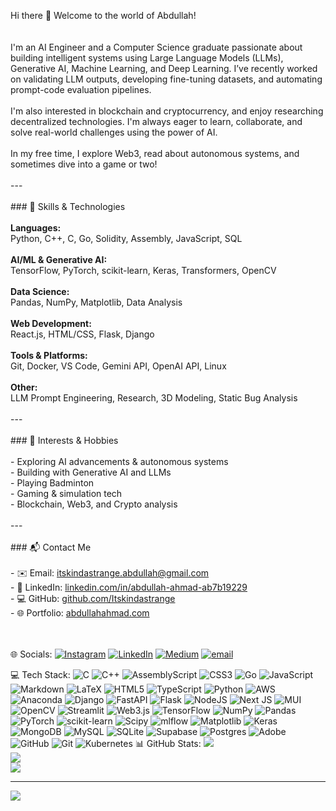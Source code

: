 
Hi there 👋 Welcome to the world of Abdullah!<br><br>  <br>I'm an AI Engineer and a Computer Science graduate passionate about building intelligent systems using Large Language Models (LLMs), Generative AI, Machine Learning, and Deep Learning. I’ve recently worked on validating LLM outputs, developing fine-tuning datasets, and automating prompt-code evaluation pipelines.  <br><br>I'm also interested in blockchain and cryptocurrency, and enjoy researching decentralized technologies. I'm always eager to learn, collaborate, and solve real-world challenges using the power of AI.<br><br>In my free time, I explore Web3, read about autonomous systems, and sometimes dive into a game or two!<br><br>---<br><br>### 🚀 Skills & Technologies<br><br>**Languages:**  <br>Python, C++, C, Go, Solidity, Assembly, JavaScript, SQL<br><br>**AI/ML & Generative AI:**  <br>TensorFlow, PyTorch, scikit-learn, Keras, Transformers, OpenCV<br><br>**Data Science:**  <br>Pandas, NumPy, Matplotlib, Data Analysis<br><br>**Web Development:**  <br>React.js, HTML/CSS, Flask, Django<br><br>**Tools & Platforms:**  <br>Git, Docker, VS Code, Gemini API, OpenAI API, Linux<br><br>**Other:**  <br>LLM Prompt Engineering, Research, 3D Modeling, Static Bug Analysis<br><br>---<br><br>### 🎯 Interests & Hobbies<br><br>- Exploring AI advancements & autonomous systems  <br>- Building with Generative AI and LLMs  <br>- Playing Badminton  <br>- Gaming & simulation tech  <br>- Blockchain, Web3, and Crypto analysis  <br><br>---<br><br>### 📬 Contact Me<br><br>- ✉️ Email: itskindastrange.abdullah@gmail.com  <br>- 💼 LinkedIn: [linkedin.com/in/abdullah-ahmad-ab7b19229](https://www.linkedin.com/in/abdullah-ahmad-ab7b19229/)  <br>- 💻 GitHub: [github.com/Itskindastrange](https://github.com/Itskindastrange)  <br>- 🌐 Portfolio: [abdullahahmad.com](https://abdullahahmad.vercel.app/)<br><br><br>


🌐 Socials:
[![Instagram](https://img.shields.io/badge/Instagram-%23E4405F.svg?logo=Instagram&logoColor=white)](https://instagram.com/theaahmd) [![LinkedIn](https://img.shields.io/badge/LinkedIn-%230077B5.svg?logo=linkedin&logoColor=white)](https://linkedin.com/in/abdullahahmd) [![Medium](https://img.shields.io/badge/Medium-12100E?logo=medium&logoColor=white)](https://medium.com/@itskindastrange) [![email](https://img.shields.io/badge/Email-D14836?logo=gmail&logoColor=white)](mailto:abdullahahmaddd789@gmail.com) 

 💻 Tech Stack:
![C](https://img.shields.io/badge/c-%2300599C.svg?style=for-the-badge&logo=c&logoColor=white) ![C++](https://img.shields.io/badge/c++-%2300599C.svg?style=for-the-badge&logo=c%2B%2B&logoColor=white) ![AssemblyScript](https://img.shields.io/badge/assembly%20script-%23000000.svg?style=for-the-badge&logo=assemblyscript&logoColor=white) ![CSS3](https://img.shields.io/badge/css3-%231572B6.svg?style=for-the-badge&logo=css3&logoColor=white) ![Go](https://img.shields.io/badge/go-%2300ADD8.svg?style=for-the-badge&logo=go&logoColor=white) ![JavaScript](https://img.shields.io/badge/javascript-%23323330.svg?style=for-the-badge&logo=javascript&logoColor=%23F7DF1E) ![Markdown](https://img.shields.io/badge/markdown-%23000000.svg?style=for-the-badge&logo=markdown&logoColor=white) ![LaTeX](https://img.shields.io/badge/latex-%23008080.svg?style=for-the-badge&logo=latex&logoColor=white) ![HTML5](https://img.shields.io/badge/html5-%23E34F26.svg?style=for-the-badge&logo=html5&logoColor=white) ![TypeScript](https://img.shields.io/badge/typescript-%23007ACC.svg?style=for-the-badge&logo=typescript&logoColor=white) ![Python](https://img.shields.io/badge/python-3670A0?style=for-the-badge&logo=python&logoColor=ffdd54) ![AWS](https://img.shields.io/badge/AWS-%23FF9900.svg?style=for-the-badge&logo=amazon-aws&logoColor=white) ![Anaconda](https://img.shields.io/badge/Anaconda-%2344A833.svg?style=for-the-badge&logo=anaconda&logoColor=white) ![Django](https://img.shields.io/badge/django-%23092E20.svg?style=for-the-badge&logo=django&logoColor=white) ![FastAPI](https://img.shields.io/badge/FastAPI-005571?style=for-the-badge&logo=fastapi) ![Flask](https://img.shields.io/badge/flask-%23000.svg?style=for-the-badge&logo=flask&logoColor=white) ![NodeJS](https://img.shields.io/badge/node.js-6DA55F?style=for-the-badge&logo=node.js&logoColor=white) ![Next JS](https://img.shields.io/badge/Next-black?style=for-the-badge&logo=next.js&logoColor=white) ![MUI](https://img.shields.io/badge/MUI-%230081CB.svg?style=for-the-badge&logo=mui&logoColor=white) ![OpenCV](https://img.shields.io/badge/opencv-%23white.svg?style=for-the-badge&logo=opencv&logoColor=white) ![Streamlit](https://img.shields.io/badge/Streamlit-%23FE4B4B.svg?style=for-the-badge&logo=streamlit&logoColor=white) ![Web3.js](https://img.shields.io/badge/web3.js-F16822?style=for-the-badge&logo=web3.js&logoColor=white) ![TensorFlow](https://img.shields.io/badge/TensorFlow-%23FF6F00.svg?style=for-the-badge&logo=TensorFlow&logoColor=white) ![NumPy](https://img.shields.io/badge/numpy-%23013243.svg?style=for-the-badge&logo=numpy&logoColor=white) ![Pandas](https://img.shields.io/badge/pandas-%23150458.svg?style=for-the-badge&logo=pandas&logoColor=white) ![PyTorch](https://img.shields.io/badge/PyTorch-%23EE4C2C.svg?style=for-the-badge&logo=PyTorch&logoColor=white) ![scikit-learn](https://img.shields.io/badge/scikit--learn-%23F7931E.svg?style=for-the-badge&logo=scikit-learn&logoColor=white) ![Scipy](https://img.shields.io/badge/SciPy-%230C55A5.svg?style=for-the-badge&logo=scipy&logoColor=%white) ![mlflow](https://img.shields.io/badge/mlflow-%23d9ead3.svg?style=for-the-badge&logo=numpy&logoColor=blue) ![Matplotlib](https://img.shields.io/badge/Matplotlib-%23ffffff.svg?style=for-the-badge&logo=Matplotlib&logoColor=black) ![Keras](https://img.shields.io/badge/Keras-%23D00000.svg?style=for-the-badge&logo=Keras&logoColor=white) ![MongoDB](https://img.shields.io/badge/MongoDB-%234ea94b.svg?style=for-the-badge&logo=mongodb&logoColor=white) ![MySQL](https://img.shields.io/badge/mysql-4479A1.svg?style=for-the-badge&logo=mysql&logoColor=white) ![SQLite](https://img.shields.io/badge/sqlite-%2307405e.svg?style=for-the-badge&logo=sqlite&logoColor=white) ![Supabase](https://img.shields.io/badge/Supabase-3ECF8E?style=for-the-badge&logo=supabase&logoColor=white) ![Postgres](https://img.shields.io/badge/postgres-%23316192.svg?style=for-the-badge&logo=postgresql&logoColor=white) ![Adobe](https://img.shields.io/badge/adobe-%23FF0000.svg?style=for-the-badge&logo=adobe&logoColor=white) ![GitHub](https://img.shields.io/badge/github-%23121011.svg?style=for-the-badge&logo=github&logoColor=white) ![Git](https://img.shields.io/badge/git-%23F05033.svg?style=for-the-badge&logo=git&logoColor=white) ![Kubernetes](https://img.shields.io/badge/kubernetes-%23326ce5.svg?style=for-the-badge&logo=kubernetes&logoColor=white)
 📊 GitHub Stats:
![](https://github-readme-stats.vercel.app/api?username=itskindastrange&theme=dark&hide_border=false&include_all_commits=true&count_private=true)<br/>
![](https://nirzak-streak-stats.vercel.app/?user=itskindastrange&theme=dark&hide_border=false)<br/>
![](https://github-readme-stats.vercel.app/api/top-langs/?username=itskindastrange&theme=dark&hide_border=false&include_all_commits=true&count_private=true&layout=compact)



---
[![](https://visitcount.itsvg.in/api?id=itskindastrange&icon=3&color=0)](https://visitcount.itsvg.in)

<!-- Proudly created with GPRM ( https://gprm.itsvg.in ) -->
